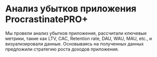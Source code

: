 <h1>Анализ убытков приложения ProcrastinatePRO+</h1>

Мы провели анализ убытков приложения, рассчитали ключевые метрики, такие как LTV, CAC, Retention rate, DAU, WAU, MAU, etc., и визуализировали данные. Основываясь на полученных данных предложили стратегию роста доходов приложения.
